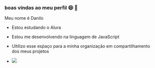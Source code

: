 ### boas vindas ao meu perfil 😄 👋
Meu nome é Danilo

- Estou estudando o Alura
- Estou me desenvolvendo na linguagem de JavaScript
- Ultilizo esse esṕaço para a minha organização em compartilhamento dos meus projetos

- 
  ![](https://media.tenor.com/syqk8AK7JAsAAAAM/muito-feliz-palmeiras.gif)
